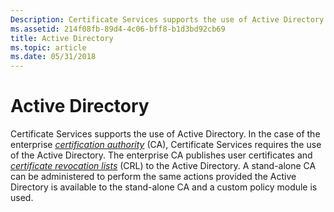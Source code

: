 ```yaml
---
Description: Certificate Services supports the use of Active Directory.
ms.assetid: 214f08fb-89d4-4c06-bff8-b1d3bd92cb69
title: Active Directory
ms.topic: article
ms.date: 05/31/2018
---
```


# Active Directory

Certificate Services supports the use of Active Directory. In the case of the enterprise [*certification authority*](../secgloss/c-gly.md) (CA), Certificate Services requires the use of the Active Directory. The enterprise CA publishes user certificates and [*certificate revocation lists*](../secgloss/c-gly.md) (CRL) to the Active Directory. A stand-alone CA can be administered to perform the same actions provided the Active Directory is available to the stand-alone CA and a custom policy module is used.

 

 